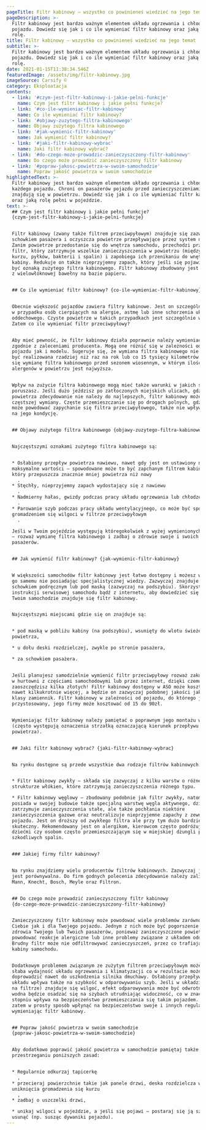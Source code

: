 ```yaml
---
pageTitle: Filtr kabinowy – wszystko co powinieneś wiedzieć na jego temat
pageDescription: >-
  Filtr kabinowy jest bardzo ważnym elementem układu ogrzewania i chłodzenia
  pojazdu. Dowiedz się jak i co ile wymieniać filtr kabinowy oraz jaką pełni
  rolę.
title: Filtr kabinowy – wszystko co powinieneś wiedzieć na jego temat
subtitle: >-
  Filtr kabinowy jest bardzo ważnym elementem układu ogrzewania i chłodzenia
  pojazdu. Dowiedz się jak i co ile wymieniać filtr kabinowy oraz jaką pełni
  rolę.
date: 2021-01-15T11:38:34.546Z
featuredImage: /assets/img/filtr-kabinowy.jpg
imageSource: Carsify ©
category: Eksploatacja
contents:
  - link: '#czym-jest-filtr-kabinowy-i-jakie-pelni-funkcje'
    name: Czym jest filtr kabinowy i jakie pełni funkcje?
  - link: '#co-ile-wymieniac-filtr-kabinowy'
    name: Co ile wymieniać filtr kabinowy?
  - link: '#objawy-zuzytego-filtra-kabinowego'
    name: Objawy zużytego filtra kabinowego
  - link: '#jak-wymienic-filtr-kabinowy'
    name: Jak wymienić filtr kabinowy?
  - link: '#jaki-filtr-kabinowy-wybrac'
    name: Jaki filtr kabinowy wybrać?
  - link: '#do-czego-moze-prowadzic-zanieczyszczony-filtr-kabinowy'
    name: Do czego może prowadzić zanieczyszczony filtr kabinowy
  - link: '#popraw-jakosc-powietrza-w-swoim-samochodzie'
    name: Popraw jakość powietrza w swoim samochodzie
highlightedText: >-
  Filtr kabinowy jest bardzo ważnym elementem układu ogrzewania i chłodzenia
  każdego pojazdu. Chroni on pasażerów pojazdu przed zanieczyszczeniami, które
  znajdują się w powietrzu. Dowiedz się jak i co ile wymieniać filtr kabinowy
  oraz jaką rolę pełni w pojeździe.
text: >-
  ## Czym jest filtr kabinowy i jakie pełni funkcje?
  {czym-jest-filtr-kabinowy-i-jakie-pelni-funkcje}


  Filtr kabinowy (zwany także filtrem przeciwpyłowym) znajduje się zazwyczaj za
  schowkiem pasażera i oczyszcza powietrze przepływające przez system nawiewu.
  Zanim powietrze przedostanie się do wnętrza samochodu, przechodzi przez ten
  filtr, który zatrzymuje wszelkie zanieczyszczenia w powietrzu (między innymi
  kurzu, pyłków, bakterii i spalin) i zapobiega ich przenikaniu do wnętrza
  kabiny. Redukuje on także nieprzyjemny zapach, który jeśli się pojawi, może
  być oznaką zużytego filtra kabinowego. Filtr kabinowy zbudowany jest zazwyczaj
  z wielowłóknowej bawełny na bazie papieru.


  ## Co ile wymieniać filtr kabinowy? {co-ile-wymieniac-filtr-kabinowy}


  Obecnie większość pojazdów zawiera filtry kabinowe. Jest on szczególnie ważny
  w przypadku osób cierpiących na alergie, astmę lub inne schorzenia układu
  oddechowego. Czyste powietrze w takich przypadkach jest szczególnie ważne.
  Zatem co ile wymieniać filtr przeciwpyłowy?


  Aby mieć pewność, że filtr kabinowy działa poprawnie należy wymieniać go
  zgodnie z zaleceniami producenta. Mogą one różnić się w zależności od marki
  pojazdu jak i modelu. Sugeruje się, że wymiana filtra kabinowego nie powinna
  być realizowana rzadziej niż raz na rok lub co 15 tysięcy kilometrów. Sugeruje
  się wymianę filtra kabinowego przed sezonem wiosennym, w którym ilość
  alergenów w powietrzu jest najwyższa.


  Wpływ na zużycie filtra kabinowego mogą mieć także warunki w jakich się
  poruszasz. Jeśli dużo jeździsz po zatłoczonych miejskich ulicach, gdzie jakość
  powietrza zdecydowanie nie należy do najlepszych, filtr kabinowy może wymagać
  częstszej wymiany. Częste przemieszczanie się po drogach polnych, gdzie kurz
  może powodować zapychanie się filtra przeciwpyłowego, także nie wpływa dobrze
  na jego kondycję. 


  ## Objawy zużytego filtra kabinowego {objawy-zuzytego-filtra-kabinowego}


  Najczęstszymi oznakami zużytego filtra kabinowego są:


  * Osłabiony przepływ powietrza nawiewu, nawet gdy jest on ustawiony na
  maksymalne wartości – spowodowane może to być zapchanym filtrem kabinowych,
  który przepuszcza znacznie mniej powietrza niż nowy
    .
  * Stęchły, nieprzyjemny zapach wydostający się z nawiewu
    .
  * Nadmierny hałas, gwizdy podczas pracy układu ogrzewania lub chłodzenia
    .
  * Parowanie szyb podczas pracy układu wentylacyjnego, co może być spowodowane
  gromadzeniem się wilgoci w filtrze przeciwpyłowym
    .

  Jeśli w Twoim pojeździe występują któregokolwiek z wyżej wymienionych objawów
  – rozważ wymianę filtra kabinowego i zadbaj o zdrowie swoje i swoich
  pasażerów. 


  ## Jak wymienić filtr kabinowy? {jak-wymienic-filtr-kabinowy}


  W większości samochodów filtr kabinowy jest łatwo dostępny i możesz wymienić
  go samemu nie posiadając specjalistycznej wiedzy. Zazwyczaj znajduje się on za
  schowkiem podręcznym lub pod maską (zazwyczaj na podszybiu). Skorzystaj z
  instrukcji serwisowej samochodu bądź z internetu, aby dowiedzieć się gdzie w
  Twoim samochodzie znajduje się filtr kabinowy. 


  Najczęstszymi miejscami gdzie się on znajduje są:


  * pod maską w pobliżu kabiny (na podszybiu), wsunięty do wlotu świeżego
  powietrza,

  * u dołu deski rozdzielczej, zwykle po stronie pasażera,

  * za schowkiem pasażera.


  Jeśli planujesz samodzielnie wymienić filtr przeciwpyłowy rozważ zakup filtra
  w hurtowni z częściami samochodowymi lub przez internet, dzięki czemu
  zaoszczędzisz kilka złotych! Filtr kabinowy dostępny w ASO może kosztować
  nawet kilkukrotnie więcej, a będzie on zazwyczaj podobnej jakości jak dobrej
  klasy zamiennik. Filtr kabinowy w zależności od pojazdu, do którego jest
  przystosowany, jego firmy może kosztować od 15 do 90zł.


  Wymieniając filtr kabinowy należy pamiętać o poprawnym jego montażu w obudowie
  (często występują oznaczenia strzałką oznaczającą kierunek przepływu
  powietrza).


  ## Jaki filtr kabinowy wybrać? {jaki-filtr-kabinowy-wybrac}


  Na rynku dostępne są przede wszystkie dwa rodzaje filtrów kabinowych:


  * Filtr kabinowy zwykły – składa się zazwyczaj z kilku warstw o różnej
  strukturze włókien, które zatrzymują zanieczyszczenia różnego typu.

  * Filtr kabinowy węglowy – zbudowany podobnie jak filtr zwykły, natomiast
  posiada w swojej budowie także specjalną warstwę węgla aktywnego, dzięki czemu
  zatrzymuje zanieczyszczenia stałe, ale także pochłania niektóre
  zanieczyszczenia gazowe oraz neutralizuje nieprzyjemne zapachy z zewnątrz
  pojazdu. Jest on droższy od zwykłego filtra ale przy tym dużo bardziej
  skuteczny. Rekomendowany jest on alergikom, kierowcom często podróżujących z
  dziećmi czy osobom często przemieszczającym się w miejskiej dżungli pełnej
  szkodliwych spalin. 


  ### Jakiej firmy filtr kabinowy?


  Na rynku znajdziemy wielu producentów filtrów kabinowych. Zazwyczaj jakość ich
  jest porównywalna. Do firm godnych polecenia zdecydowanie należy zaliczyć:
  Mann, Knecht, Bosch, Meyle oraz Filtron.


  ## Do czego może prowadzić zanieczyszczony filtr kabinowy
  {do-czego-moze-prowadzic-zanieczyszczony-filtr-kabinowy}


  Zanieczyszczony filtr kabinowy może powodować wiele problemów zarówno dla
  Ciebie jak i dla Twojego pojazdu. Jednym z nich może być pogorszenie się stanu
  zdrowia Twojego lub Twoich pasażerów, ponieważ zanieczyszczone powietrze może
  powodować reakcje alergiczne lub inne problemy związane z układem oddechowym.
  Brudny filtr może nie odfiltrowywać zanieczyszczeń, przez co trafiają one do
  kabiny samochodu. 


  Dodatkowym problemem związanym ze zużytym filtrem przeciwpyłowym może być
  słaba wydajność układu ogrzewania i klimatyzacji co w rezultacie może
  doprowadzić nawet do uszkodzenia silnika dmuchawy. Osłabiony przepływ tego
  układu wpływa także na szybkość w odparowywaniu szyb. Jeśli w układzie (w tym
  na filtrze) znajduje się wilgoć, efekt odparowywania może być odwrotny i para
  wodna będzie osadzać się na szybach utrudniając widoczność, co w znacznym
  stopniu wpływa na bezpieczeństwo przemieszczania się takim pojazdem. Możesz
  zatem w prosty sposób wpłynąć na bezpieczeństwo swoje i innych regularnie
  wymieniając filtr kabinowy. 


  ## Popraw jakość powietrza w swoim samochodzie
  {popraw-jakosc-powietrza-w-swoim-samochodzie}


  Aby dodatkowo poprawić jakość powietrza w samochodzie pamiętaj także o
  przestrzeganiu poniższych zasad:


  * Regularnie odkurzaj tapicerkę
    ,
  * przecieraj powierzchnie takie jak panele drzwi, deska rozdzielcza w celu
  uniknięcia gromadzenia się kurzu
    ,
  * zadbaj o uszczelki drzwi,

  * unikaj wilgoci w pojeździe, a jeśli się pojawi – postaraj się ją szybko
  usunąć (np. susząc dywaniki pojazdu).
---
```


